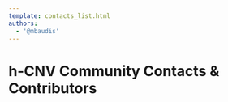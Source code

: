 ```yaml
---
template: contacts_list.html
authors:
  - '@mbaudis'
---
```


# h-CNV Community Contacts & Contributors
